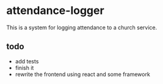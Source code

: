 # attendance-logger

This is a system for logging attendance to a church service.

## todo
- add tests
- finish it
- rewrite the frontend using react and some framework
